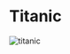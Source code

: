 # Titanic
![titanic](https://user-images.githubusercontent.com/61738617/156897503-aaea444e-14e8-484f-a9fd-ce80979d51f4.png)

